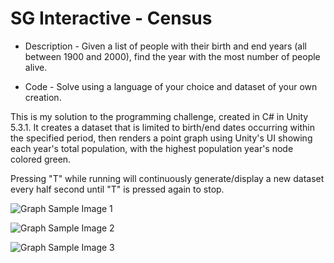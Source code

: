 # SG Interactive - Census

* Description - Given a list of people with their birth and end years (all between 1900 and 2000), find the year with the most number of people alive.

* Code - Solve using a language of your choice and dataset of your own creation.

This is my solution to the programming challenge, created in C# in Unity 5.3.1. It creates a dataset that is limited to birth/end dates occurring within the specified period, then renders a point graph using Unity's UI showing each year's total population, with the highest population year's node colored green.

Pressing "T" while running will continuously generate/display a new dataset every half second until "T" is pressed again to stop.

![Graph Sample Image 1](http://puu.sh/mAdkK/92cecc6c2f.png)

![Graph Sample Image 2](http://puu.sh/mAdlB/43fc9e7ad1.png)

![Graph Sample Image 3](http://puu.sh/mAdoL/0bf79ec5ea.png)
